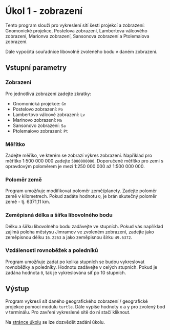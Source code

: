 # Úkol 1 - zobrazení

Tento program slouží pro vykreslení sítí šesti projekcí a zobrazení:
Gnomonické projekce, Postelova zobrazení, Lambertova válcového zobrazení, Marionva zobrazení, Sansonova zobrazení a Ptolemaiova zobrazení.

Dále vypočítá souřadnice libovolně zvoleného bodu v daném zobrazení.

## Vstupní parametry

### Zobrazení
Pro jednotlivá zobrazení zadejte zkratky:
* Gnomonická projekce: `Gn`
* Postelovo zobrazení: `Po`
* Lambertovo válcové zobrazení: `Lv`
* Marinovo zobrazení: `Ma`
* Sansonovo zobrazení: `Sa`
* Ptolemaiovo zobrazení: `Pt`

### Měřítko
Zadejte měříko, ve kterém se zobrazí výkres zobrazení. Například pro měřítko 1:500 000 000 zadejte `5000000000`. 
Doporučené měřítko pro zemi s opravdovým poloměrem je mezi 1:250 000 000 až 1:500 000 000. 

### Poloměr země
Program umožňuje modifikovat poloměr země/planety. Zadejte poloměr země v kilometrech. Pokud zadáte hodnotu `O`, je brán skutečný poloměr země - tj. 6371,11 km.

### Zeměpisná délka a šířka libovolného bodu
Délku a šířku libovolného bodu zadávejte ve stupních. Pokud vás například zajímá poloha městysu Jimramov ve zvoleném zobrazení, zadejte jako zeměpisnou délku `16.2263` a jako zeměpisnou šírku `49.6372`. 

### Vzdálenosti rovnoběžek a poledníků
Program umožňuje zadat po kolika stupních se budou vykreslovat rovnoběžky a poledníky. Hodnotu zadávejte v celých stupních. Pokud je zadána hodnota `0`, tak je vykreslována síť po 10 stupních. 

## Výstup
Program vykreslí síť daného geografického zobrazení / geografické projekce pomocí modulu `turtle`. Dále vypíše hodnoty x a y pro zvolený bod v terminálu.
Pro zavření vykreslené sítě do ní stačí kliknout.

Na [stránce úkolu](https://github.com/xtompok/uvod-do-prg_20/tree/master/du01) se lze dozvědět zadání úkolu.

